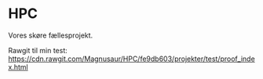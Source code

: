 # HPC
Vores skøre fællesprojekt. 

Rawgit til min test: https://cdn.rawgit.com/Magnusaur/HPC/fe9db603/projekter/test/proof_index.html
